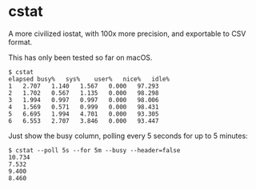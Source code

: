 # cstat

A more civilized iostat, with 100x more precision, and exportable to CSV format.

This has only been tested so far on macOS.

```
$ cstat
elapsed	busy%	sys%	user%	nice%	idle%
1	2.707	1.140	1.567	0.000	97.293
2	1.702	0.567	1.135	0.000	98.298
3	1.994	0.997	0.997	0.000	98.006
4	1.569	0.571	0.999	0.000	98.431
5	6.695	1.994	4.701	0.000	93.305
6	6.553	2.707	3.846	0.000	93.447
```

Just show the busy column, polling every 5 seconds for up to 5 minutes:

```
$ cstat --poll 5s --for 5m --busy --header=false
10.734
7.532
9.400
8.460
```

